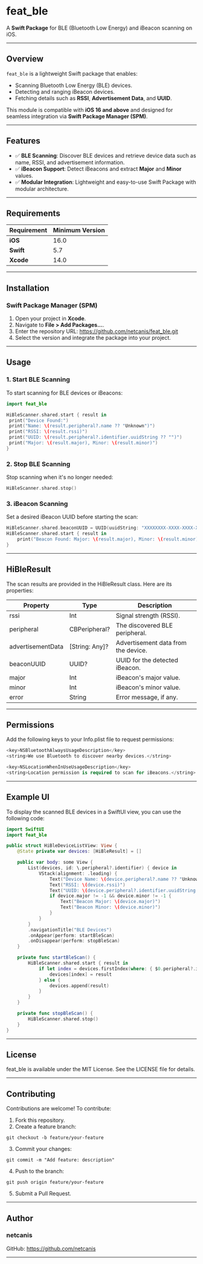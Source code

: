 # **feat_ble**

A **Swift Package** for BLE (Bluetooth Low Energy) and iBeacon scanning on iOS.

---

## **Overview**

`feat_ble` is a lightweight Swift package that enables:
- Scanning Bluetooth Low Energy (BLE) devices.
- Detecting and ranging iBeacon devices.
- Fetching details such as **RSSI**, **Advertisement Data**, and **UUID**.

This module is compatible with **iOS 16 and above** and designed for seamless integration via **Swift Package Manager (SPM)**.

---

## **Features**

- ✅ **BLE Scanning**: Discover BLE devices and retrieve device data such as name, RSSI, and advertisement information.
- ✅ **iBeacon Support**: Detect iBeacons and extract **Major** and **Minor** values.
- ✅ **Modular Integration**: Lightweight and easy-to-use Swift Package with modular architecture.

---

## **Requirements**

| Requirement     | Minimum Version         |
|------------------|-------------------------|
| **iOS**         | 16.0                    |
| **Swift**       | 5.7                     |
| **Xcode**       | 14.0                    |

---

## **Installation**

### **Swift Package Manager (SPM)**

1. Open your project in **Xcode**.
2. Navigate to **File > Add Packages...**.
3. Enter the repository URL:  https://github.com/netcanis/feat_ble.git
4. Select the version and integrate the package into your project.

---

## **Usage**

### **1. Start BLE Scanning**

To start scanning for BLE devices or iBeacons:

```swift
import feat_ble

HiBleScanner.shared.start { result in
 print("Device Found:")
 print("Name: \(result.peripheral?.name ?? "Unknown")")
 print("RSSI: \(result.rssi)")
 print("UUID: \(result.peripheral?.identifier.uuidString ?? "")")
 print("Major: \(result.major), Minor: \(result.minor)")
}
```

### **2. Stop BLE Scanning**
Stop scanning when it's no longer needed:

```swift
HiBleScanner.shared.stop()
```

### **3. iBeacon Scanning**
Set a desired iBeacon UUID before starting the scan:

```swift
HiBleScanner.shared.beaconUUID = UUID(uuidString: "XXXXXXXX-XXXX-XXXX-XXXX-XXXXXXXXXXXX")
HiBleScanner.shared.start { result in
    print("Beacon Found: Major: \(result.major), Minor: \(result.minor)")
}
```

---

## **HiBleResult**

The scan results are provided in the HiBleResult class. Here are its properties:

| Property          | Type           | Description                         |
|-------------------|----------------|-------------------------------------|
| rssi              | Int            | Signal strength (RSSI).             |
| peripheral        | CBPeripheral?  | The discovered BLE peripheral.      |
| advertisementData | [String: Any]? | Advertisement data from the device. |
| beaconUUID        | UUID?          | UUID for the detected iBeacon.      |
| major             | Int            | iBeacon's major value.              |
| minor             | Int            | iBeacon's minor value.              |
| error             | String         | Error message, if any.              |

---

## **Permissions**

Add the following keys to your Info.plist file to request permissions:

```swift
<key>NSBluetoothAlwaysUsageDescription</key>
<string>We use Bluetooth to discover nearby devices.</string>

<key>NSLocationWhenInUseUsageDescription</key>
<string>Location permission is required to scan for iBeacons.</string>
```

---

## **Example UI**

To display the scanned BLE devices in a SwiftUI view, you can use the following code:

```swift
import SwiftUI
import feat_ble

public struct HiBleDeviceListView: View {
    @State private var devices: [HiBleResult] = []

    public var body: some View {
        List(devices, id: \.peripheral?.identifier) { device in
            VStack(alignment: .leading) {
                Text("Device Name: \(device.peripheral?.name ?? "Unknown")")
                Text("RSSI: \(device.rssi)")
                Text("UUID: \(device.peripheral?.identifier.uuidString ?? "")")
                if device.major != -1 && device.minor != -1 {
                    Text("Beacon Major: \(device.major)")
                    Text("Beacon Minor: \(device.minor)")
                }
            }
        }
        .navigationTitle("BLE Devices")
        .onAppear(perform: startBleScan)
        .onDisappear(perform: stopBleScan)
    }

    private func startBleScan() {
        HiBleScanner.shared.start { result in
            if let index = devices.firstIndex(where: { $0.peripheral?.identifier == result.peripheral?.identifier }) {
                devices[index] = result
            } else {
                devices.append(result)
            }
        }
    }

    private func stopBleScan() {
        HiBleScanner.shared.stop()
    }
}
```

---

## **License**

feat_ble is available under the MIT License. See the LICENSE file for details.

---

## **Contributing**

Contributions are welcome! To contribute:

1. Fork this repository.
2. Create a feature branch:
```
git checkout -b feature/your-feature
```
3. Commit your changes:
```
git commit -m "Add feature: description"
```
4. Push to the branch:
```
git push origin feature/your-feature
```
5. Submit a Pull Request.

---

## **Author**

### **netcanis**
GitHub: https://github.com/netcanis

---

